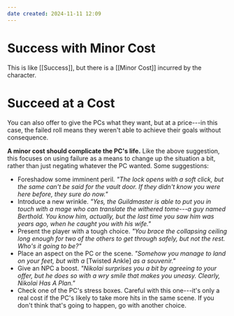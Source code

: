 ```yaml
---
date created: 2024-11-11 12:09
---
```


# Success with Minor Cost

This is like [[Success]], but there is a [[Minor Cost]] incurred by the character.

# Succeed at a Cost

You can also offer to give the PCs what they want, but at a price---in this case, the failed roll means they weren't able to achieve their goals without consequence.

**A minor cost should complicate the PC's life.** Like the above suggestion, this focuses on using failure as a means to change up the situation a bit, rather than just negating whatever the PC wanted. Some suggestions:

- Foreshadow some imminent peril. _"The lock opens with a soft click, but the same can't be said for the vault door. If they didn't know you were here before, they sure do now."_
- Introduce a new wrinkle. _"Yes, the Guildmaster is able to put you  in touch with a mage who can translate the withered tome---a guy named Berthold. You know him, actually, but the last time you saw him was years ago, when he caught you with his wife."_
- Present the player with a tough choice. _"You brace the collapsing ceiling long enough for two of the others to get through safely, but not the rest. Who's it going to be?"_
- Place an aspect on the PC or the scene. _"Somehow you manage to land on your feet, but with a_ [Twisted Ankle] _as a souvenir."_
- Give an NPC a boost. _"Nikolai surprises you a bit by agreeing to your offer, but he does so with a wry smile that makes you uneasy. Clearly, Nikolai Has A Plan."_
- Check one of the PC's stress boxes. Careful with this one---it's only a real cost if the PC's likely to take more hits in the same scene. If you don't think that's going to happen, go with another choice.